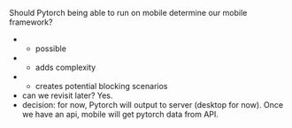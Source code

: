 Should Pytorch being able to run on mobile determine our mobile framework?
  * + possible
  * - adds complexity
  * - creates potential blocking scenarios
  * can we revisit later?  Yes.
  * decision: for now, Pytorch will output to server (desktop for now). Once we have an api, mobile will get pytorch data from API.
